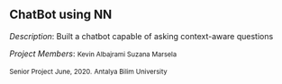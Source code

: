 ## ChatBot using NN

_Description_: Built a chatbot capable of asking context-aware questions

_Project Members_:
<small>Kevin Albajrami </small>
<small>Suzana Marsela</small>

<small>Senior Project June, 2020.</small>
<small>Antalya Bilim University</small>

